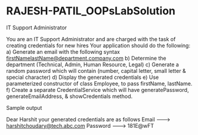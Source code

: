 # RAJESH-PATIL_OOPsLabSolution
IT Support Administrator

You are an IT Support Administrator and are charged with the task of creating credentials for
new hires
Your application should do the following:
a) Generate an email with the following syntax
firstNamelastName@department.company.com
b) Determine the department (Technical, Admin, Human Resource, Legal)
c) Generate a random password which will contain (number, capital letter, small letter &
special character)
d) Display the generated credentials
e) Use parameterized constructor of class Employee, to pass firstName, lastName.
f) Create a separate CredentialService which will have generatePassword,
generateEmailAddress, & showCredentials method.


Sample output

Dear Harshit your generated credentials are as follows
Email ---> harshitchoudary@tech.abc.com
Password ---> 181E@wFT
